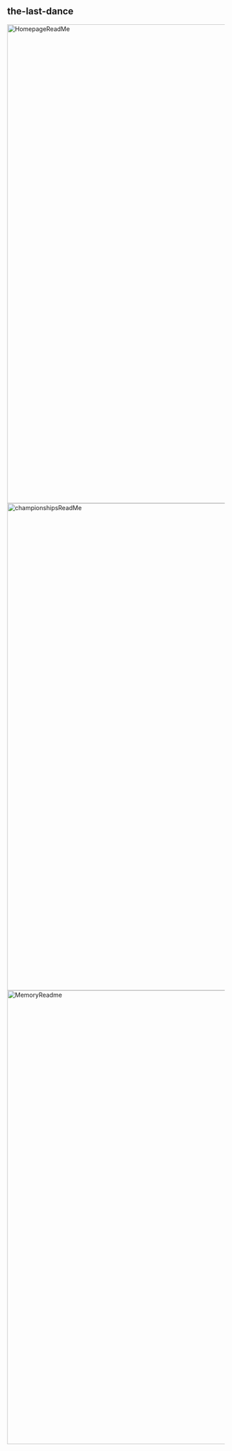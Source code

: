 ## the-last-dance













<img width="1110" alt="HomepageReadMe" src="https://user-images.githubusercontent.com/62034595/99775415-e0548180-2ad4-11eb-8c46-d1177c475825.png">
<img width="1129" alt="championshipsReadMe" src="https://user-images.githubusercontent.com/62034595/99775489-f5311500-2ad4-11eb-9b7a-ee94afa14233.png">
<img width="1052" alt="MemoryReadme" src="https://user-images.githubusercontent.com/62034595/99775497-f95d3280-2ad4-11eb-834e-9228a435fe84.png">
